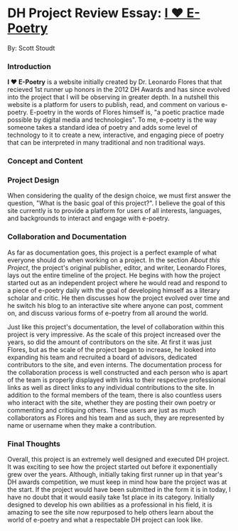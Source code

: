 # DH Project Review Essay: [I ❤️ E-Poetry](http://iloveepoetry.com)
By: Scott Stoudt

### Introduction
__I ❤️ E-Poetry__ is a website initially created by Dr. Leonardo Flores that that recieved 1st runner up honors in the 2012 DH Awards and has since evolved into the project that I will be observing in greater depth. In a nutshell this website is a platform for users to publish, read, and comment on various e-poetry. E-poetry in the words of Flores himself is, "a poetic practice made possible by digital media and technologies". To me, e-poetry is the way someone takes a standard idea of poetry and adds some level of technology to it to create a new, interactive, and engaging piece of poetry that can be interpreted in many traditional and non traditional ways. 

### Concept and Content


### Project Design
When considering the quality of the design choice, we must first answer the question, "What is the basic goal of this project?". I believe the goal of this site currently is to provide a platform for users of all interests, languages, and backgrounds to interact and engage with e-poetry.

### Collaboration and Documentation
As far as documentation goes, this project is a perfect example of what everyone should do when working on a project. In the section _About this Project_, the project's original publisher, editor, and writer, Leonardo Flores, lays out the entire timeline of the project. He begins with how the project started out as an independent project where he would read and respond to a piece of e-poetry daily with the goal of developing himself as a literary scholar and critic. He then discusses how the project evolved over time and he switch his blog to an interactive site where anyone can post, comment on, and discuss various forms of e-poetry from all around the world. 

Just like this project's documentation, the level of collaboration within this project is very impressive. As the scale of this project increased over the years, so did the amount of contributors on the site. At first it was just Flores, but as the scale of the project began to increase, he looked into expanding his team and recruited a board of advisors, dedicated contributors to the site, and even interns. The documentation process for the collaboration process is well constructed and each person who is apart of the team is properly displayed with links to their respective professional links as well as direct links to any individual contributions to the site. In addition to the formal members of the team, there is also countless users who interact with the site, whether they are posting their own poetry or commenting and critiquing others. These users are just as much collaborators as Flores and his team and as such, they are represented by name or username when they make a contribution.

### Final Thoughts
Overall, this project is an extremely well designed and executed DH project. It was exciting to see how the project started out before it exponentially grew over the years. Although, initially taking first runner up in that year's DH awards competition, we must keep in mind how bare the project was at the start. If the project would have been submitted in the form it is in today, I have no doubt that it would easily take 1st place in its category. Initially designed to develop his own abilities as a professional in his field, it is amazing to see the site now repurposed to help others learn about the world of e-poetry and what a respectable DH project can look like.
